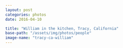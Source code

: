 ```yaml
---
layout: post
categories: photos
date: 2016-04-10

title: "William in the kitchen, Tracy, California"
base-path: "/assets/img/photos/people"
image-name: "tracy-ca-william"
---
```

